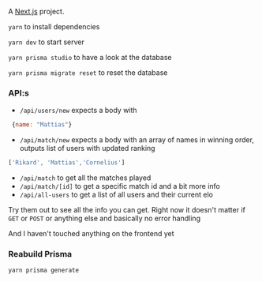 A [Next.js](https://nextjs.org/docs/getting-started) project.


`yarn` to install dependencies

`yarn dev` to start server 

`yarn prisma studio` to have a look at the database

`yarn prisma migrate reset` to reset the database

### API:s
- `/api/users/new` expects a body with 
```js
 {name: "Mattias"}
 ```
- `/api/match/new` expects a body with an array of names in winning order, outputs list of users with updated ranking
```js
['Rikard', 'Mattias','Cornelius']
```
- `/api/match` to get all the matches played
- `/api/match/[id]` to get a specific match id and a bit more info
- `/api/all-users` to get a list of all users and their current elo


Try them out to see all the info you can get. Right now it doesn't matter if `GET` or `POST` or anything else and basically no error handling


And I haven't touched anything on the frontend yet

### Reabuild Prisma
```yarn prisma generate```
